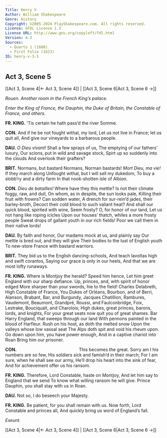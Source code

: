 ```yaml
---
Title: Henry V
Author: William Shakespeare
Genre: History
Copyright: ©2005-2024 PlayShakespeare.com. All rights reserved.
License: GFDL License 1.3
License URL: http://www.gnu.org/copyleft/fdl.html
Version: 4.3
Sources:
  - Quarto 1 (1600)
  - First Folio (1623)
ID: henry-v-3-5
---
```


## Act 3, Scene 5
[[Act 3, Scene 4|← Act 3, Scene 4]] | [[Act 3, Scene 6|Act 3, Scene 6 →]]

*Rouen. Another room in the French King’s palace.*

*Enter the King of France, the Dauphin, the Duke of Britain, the Constable of France, and others.*

**FR. KING.**
’Tis certain he hath pass’d the river Somme.

**CON.**
And if he be not fought withal, my lord,
Let us not live in France; let us quit all,
And give our vineyards to a barbarous people.

**DAU.**
*O Dieu vivant!* Shall a few sprays of us,
The emptying of our fathers’ luxury,
Our scions, put in wild and savage stock,
Spirt up so suddenly into the clouds
And overlook their grafters?

**BRIT.**
Normans, but bastard Normans, Norman bastards!
*Mort Dieu, ma vie!* If they march along
Unfought withal, but I will sell my dukedom,
To buy a slobb’ry and a dirty farm
In that nook-shotten isle of Albion.

**CON.**
*Dieu de batailles!* Where have they this mettle?
Is not their climate foggy, raw, and dull,
On whom, as in despite, the sun looks pale,
Killing their fruit with frowns? Can sodden water,
A drench for sur-rein’d jades, their barley-broth,
Decoct their cold blood to such valiant heat?
And shall our quick blood, spirited with wine,
Seem frosty? O, for honor of our land,
Let us not hang like roping icicles
Upon our houses’ thatch, whiles a more frosty people
Sweat drops of gallant youth in our rich fields!
Poor we call them in their native lords!

**DAU.**
By faith and honor,
Our madams mock at us, and plainly say
Our mettle is bred out, and they will give
Their bodies to the lust of English youth
To new-store France with bastard warriors.

**BRIT.**
They bid us to the English dancing-schools,
And teach lavoltas high and swift corantos,
Saying our grace is only in our heels,
And that we are most lofty runaways.

**FR. KING.**
Where is Montjoy the herald? Speed him hence,
Let him greet England with our sharp defiance.
Up, princes, and, with spirit of honor edged
More sharper than your swords, hie to the field!
Charles Delabreth, High Constable of France,
You Dukes of Orléans, Bourbon, and of Berri,
Alanson, Brabant, Bar, and Burgundy,
Jacques Chatillion, Rambures, Vaudemont,
Beaumont, Grandpré, Roussi, and Faulconbridge,
Foix, Lestrake, Bouciqualt, and Charolois;
High dukes, great princes, barons, lords, and knights,
For your great seats now quit you of great shames.
Bar Harry England, that sweeps through our land
With pennons painted in the blood of Harfleur.
Rush on his host, as doth the melted snow
Upon the valleys whose low vassal seat
The Alps doth spit and void his rheum upon.
Go down upon him, you have power enough,
And in a captive chariot into Roan
Bring him our prisoner.

**CON.**
              This becomes the great.
Sorry am I his numbers are so few,
His soldiers sick and famish’d in their march;
For I am sure, when he shall see our army,
He’ll drop his heart into the sink of fear,
And for achievement offer us his ransom.

**FR. KING.**
Therefore, Lord Constable, haste on Montjoy,
And let him say to England that we send
To know what willing ransom he will give.
Prince Dauphin, you shall stay with us in Roan.

**DAU.**
Not so, I do beseech your Majesty.

**FR. KING.**
Be patient, for you shall remain with us.
Now forth, Lord Constable and princes all,
And quickly bring us word of England’s fall.

*Exeunt.*

[[Act 3, Scene 4|← Act 3, Scene 4]] | [[Act 3, Scene 6|Act 3, Scene 6 →]]
